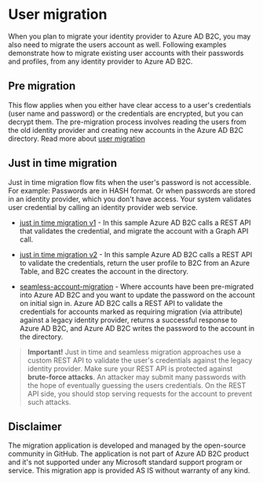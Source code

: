 # User migration
When you plan to migrate your identity provider to Azure AD B2C, you may also need to migrate the users account as well. Following examples demonstrate how to migrate existing user accounts with their passwords and profiles, from any identity provider to Azure AD B2C.

## Pre migration

This flow applies when you either have clear access to a user's credentials (user name and password) or the credentials are encrypted, but you can decrypt them. The pre-migration process involves reading the users from the old identity provider and creating new accounts in the Azure AD B2C directory. Read more about [user migration](https://docs.microsoft.com/en-us/azure/active-directory-b2c/active-directory-b2c-user-migration)


## Just in time migration
Just in time migration flow fits when the user's password is not accessible. For example: Passwords are in HASH format. Or when passwords are stored in an identity provider, which you don't have access. Your system validates user credential by calling an identity provider web service.

- [just in time migration v1](jit-migration-v1) - In this sample Azure AD B2C calls a REST API that validates the credential, and migrate the account with a Graph API call.

- [just in time migration v2](jit-migration-v2) - In this sample Azure AD B2C calls a REST API to validate the credentials, return the user profile to B2C from an Azure Table, and B2C creates the account in the directory.

- [seamless-account-migration](seamless-account-migration) - Where accounts have been pre-migrated into Azure AD B2C and you want to update the password on the account on initial sign in. Azure AD B2C calls a REST API to validate the credentials for accounts marked as requiring migration (via attribute) against a legacy identity provider, returns a successful response to Azure AD B2C, and Azure AD B2C writes the password to the account in the directory.

> **Important!** Just in time and seamless migration approaches use a custom REST API to validate the user's credentials against the legacy identity provider. Make sure your REST API is protected against **brute-force attacks**. An attacker may submit many passwords with the hope of eventually guessing the users credentials. On the REST API side, you should stop serving requests for the account to prevent such attacks.

## Disclaimer
The migration application is developed and managed by the open-source community in GitHub. The application is not part of Azure AD B2C product and it's not supported under any Microsoft standard support program or service. This migration app is provided AS IS without warranty of any kind.
